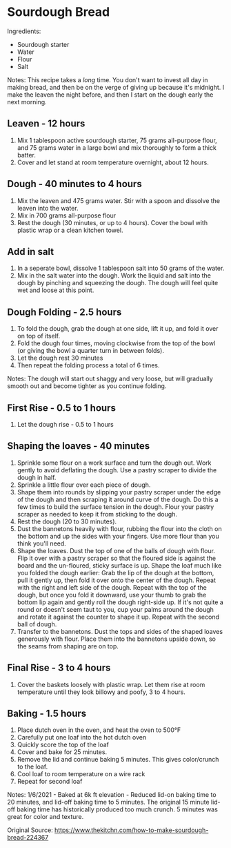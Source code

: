# Sourdough Bread

Ingredients:
* Sourdough starter
* Water
* Flour
* Salt

Notes: This recipe takes a *long* time.  You don't want to invest all day in making bread, and then be on the verge of giving up because it's midnight.  I make the leaven the night before, and then I start on the dough early the next morning.



## Leaven - 12 hours
1. Mix 1 tablespoon active sourdough starter, 75 grams all-purpose flour, and 75 grams water in a large bowl and mix thoroughly to form a thick batter. 
1. Cover and let stand at room temperature overnight, about 12 hours.

## Dough - 40 minutes to 4 hours
1. Mix the leaven and 475 grams water. Stir with a spoon and dissolve the leaven into the water.
1. Mix in 700 grams all-purpose flour
1. Rest the dough (30 minutes, or up to 4 hours). Cover the bowl with plastic wrap or a clean kitchen towel.

## Add in salt
1. In a seperate bowl, dissolve 1 tablespoon salt into 50 grams of the water.
1. Mix in the salt water into the dough.  Work the liquid and salt into the dough by pinching and squeezing the dough. The dough will feel quite wet and loose at this point.

## Dough Folding - 2.5 hours
1. To fold the dough, grab the dough at one side, lift it up, and fold it over on top of itself. 
1. Fold the dough four times, moving clockwise from the top of the bowl (or giving the bowl a quarter turn in between folds).
1. Let the dough rest 30 minutes
1. Then repeat the folding process a total of 6 times.

Notes: The dough will start out shaggy and very loose, but will gradually smooth out and become tighter as you continue folding.

## First Rise - 0.5 to 1 hours
1. Let the dough rise - 0.5 to 1 hours

## Shaping the loaves - 40 minutes
1. Sprinkle some flour on a work surface and turn the dough out. Work gently to avoid deflating the dough. Use a pastry scraper to divide the dough in half.
1. Sprinkle a little flour over each piece of dough. 
1. Shape them into rounds by slipping your pastry scraper under the edge of the dough and then scraping it around curve of the dough. Do this a few times to build the surface tension in the dough. Flour your pastry scraper as needed to keep it from sticking to the dough.
1. Rest the dough (20 to 30 minutes).
1. Dust the bannetons heavily with flour, rubbing the flour into the cloth on the bottom and up the sides with your fingers. Use more flour than you think you'll need.
1. Shape the loaves. Dust the top of one of the balls of dough with flour. Flip it over with a pastry scraper so that the floured side is against the board and the un-floured, sticky surface is up. Shape the loaf much like you folded the dough earlier: Grab the lip of the dough at the bottom, pull it gently up, then fold it over onto the center of the dough. Repeat with the right and left side of the dough. Repeat with the top of the dough, but once you fold it downward, use your thumb to grab the bottom lip again and gently roll the dough right-side up. If it's not quite a round or doesn't seem taut to you, cup your palms around the dough and rotate it against the counter to shape it up. Repeat with the second ball of dough.
1. Transfer to the bannetons. Dust the tops and sides of the shaped loaves generously with flour. Place them into the bannetons upside down, so the seams from shaping are on top.

## Final Rise - 3 to 4 hours
1. Cover the baskets loosely with plastic wrap. Let them rise at room temperature until they look billowy and poofy, 3 to 4 hours.

## Baking - 1.5 hours
1. Place dutch oven in the oven, and heat the oven to 500°F
1. Carefully put one loaf into the hot dutch oven
1. Quickly score the top of the loaf
1. Cover and bake for 25 minutes.
1. Remove the lid and continue baking 5 minutes.  This gives color/crunch to the loaf.
1. Cool loaf to room temperature on a wire rack
1. Repeat for second loaf

Notes: 
1/6/2021 - Baked at 6k ft elevation - Reduced lid-on baking time to 20 minutes, and lid-off baking time to 5 minutes.  The original 15 minute lid-off baking time has historically produced too much crunch.  5 minutes was great for color and texture.

Original Source: https://www.thekitchn.com/how-to-make-sourdough-bread-224367
